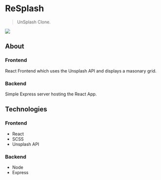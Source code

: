 # ReSplash
> UnSplash Clone.



![](/readme/resplash.png)

## About

### Frontend
React Frontend which uses the Unsplash API and displays a masonary grid.

### Backend
Simple Express server hosting the React App.



## Technologies

### Frontend
* React
* SCSS
* Unsplash API

### Backend
* Node
* Express
